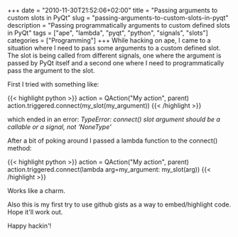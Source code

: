 +++
date = "2010-11-30T21:52:06+02:00"
title = "Passing arguments to custom slots in PyQt"
slug = "passing-arguments-to-custom-slots-in-pyqt"
description = "Passing programmatically arguments to custom defined slots in PyQt"
tags = ["ape", "lambda", "pyqt", "python", "signals", "slots"]
categories = ["Programming"]
+++
While hacking on ape, I came to a situation where I need to pass some arguments to a custom defined slot. The slot is being called from different signals, one where the argument is passed by PyQt itself and a second one where I need to programmatically pass the argument to the slot.

First I tried with something like:

{{< highlight python >}}
action = QAction("My action", parent)
action.triggered.connect(my_slot(my_argument))
{{< /highlight >}}

which ended in an error: <em>TypeError: connect() slot argument should be a callable or a signal, not 'NoneType'</em>

After a bit of poking around I passed a lambda function to the connect() method:

{{< highlight python >}}
action = QAction("My action", parent)
action.triggered.connect(lambda arg=my_argument: my_slot(arg))
{{< /highlight >}}

Works like a charm.

Also this is my first try to use github gists as a way to embed/highlight code. Hope it'll work out.

Happy hackin'!
